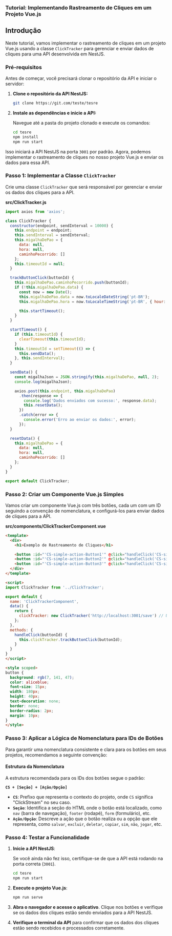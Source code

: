 ### Tutorial: Implementando Rastreamento de Cliques em um Projeto Vue.js

## Introdução

Neste tutorial, vamos implementar o rastreamento de cliques em um projeto Vue.js usando a classe `ClickTracker` para gerenciar e enviar dados de cliques para uma API desenvolvida em NestJS.

### Pré-requisitos

Antes de começar, você precisará clonar o repositório da API e iniciar o servidor:

1. **Clone o repositório da API NestJS:**

   ```bash
   git clone https://git.com/teste/tesre
   ```

2. **Instale as dependências e inicie a API:**

   Navegue até a pasta do projeto clonado e execute os comandos:

   ```bash
   cd tesre
   npm install
   npm run start
   ```

Isso iniciará a API NestJS na porta `3001` por padrão. Agora, podemos implementar o rastreamento de cliques no nosso projeto Vue.js e enviar os dados para essa API.

### Passo 1: Implementar a Classe `ClickTracker`

Crie uma classe `ClickTracker` que será responsável por gerenciar e enviar os dados dos cliques para a API.

**src/ClickTracker.js**

```javascript
import axios from 'axios';

class ClickTracker {
  constructor(endpoint, sendInterval = 10000) {
    this.endpoint = endpoint;
    this.sendInterval = sendInterval;
    this.migalhaDePao = {
      data: null,
      hora: null,
      caminhoPecorrido: []
    };
    this.timeoutId = null;
  }

  trackButtonClick(buttonId) {
    this.migalhaDePao.caminhoPecorrido.push(buttonId);
    if (!this.migalhaDePao.data) {
      const now = new Date();
      this.migalhaDePao.data = now.toLocaleDateString('pt-BR');
      this.migalhaDePao.hora = now.toLocaleTimeString('pt-BR', { hour: '2-digit', minute: '2-digit', second: '2-digit' });

      this.startTimeout();
    }
  }

  startTimeout() {
    if (this.timeoutId) {
      clearTimeout(this.timeoutId);
    }
    this.timeoutId = setTimeout(() => {
      this.sendData();
    }, this.sendInterval);
  }

  sendData() {
    const migalhaJson = JSON.stringify(this.migalhaDePao, null, 2);
    console.log(migalhaJson);

    axios.post(this.endpoint, this.migalhaDePao)
      .then(response => {
        console.log('Dados enviados com sucesso:', response.data);
        this.resetData();
      })
      .catch(error => {
        console.error('Erro ao enviar os dados:', error);
      });
  }

  resetData() {
    this.migalhaDePao = {
      data: null,
      hora: null,
      caminhoPecorrido: []
    };
  }
}

export default ClickTracker;
```

### Passo 2: Criar um Componente Vue.js Simples

Vamos criar um componente Vue.js com três botões, cada um com um ID seguindo a convenção de nomenclatura, e configurá-los para enviar dados de cliques para a API.

**src/components/ClickTrackerComponent.vue**

```html
<template>
  <div>
    <h1>Exemplo de Rastreamento de Cliques</h1>

    <button :id="'CS-simple-action-Button1'" @click="handleClick('CS-simple-action-Button1')">Botão 1</button>
    <button :id="'CS-simple-action-Button2'" @click="handleClick('CS-simple-action-Button2')">Botão 2</button>
    <button :id="'CS-simple-action-Button3'" @click="handleClick('CS-simple-action-Button3')">Botão 3</button>
  </div>
</template>

<script>
import ClickTracker from '../ClickTracker';

export default {
  name: 'ClickTrackerComponent',
  data() {
    return {
      clickTracker: new ClickTracker('http://localhost:3001/save') // URL da API NestJS
    };
  },
  methods: {
    handleClick(buttonId) {
      this.clickTracker.trackButtonClick(buttonId);
    }
  }
}
</script>

<style scoped>
button {
  background: rgb(7, 141, 47);
  color: aliceblue;
  font-size: 15px;
  width: 180px;
  height: 40px;
  text-decoration: none;
  border: none;
  border-radius: 2px;
  margin: 10px;
}
</style>
```

### Passo 3: Aplicar a Lógica de Nomenclatura para IDs de Botões

Para garantir uma nomenclatura consistente e clara para os botões em seus projetos, recomendamos a seguinte convenção:

#### Estrutura da Nomenclatura

A estrutura recomendada para os IDs dos botões segue o padrão:

**`CS + [Seção] + [Ação/Opção]`**

- **`CS`**: Prefixo que representa o contexto do projeto, onde `CS` significa "ClickStream" no seu caso.
- **`Seção`**: Identifica a seção do HTML onde o botão está localizado, como `nav` (barra de navegação), `footer` (rodapé), `form` (formulário), etc.
- **`Ação/Opção`**: Descreve a ação que o botão realiza ou a opção que ele representa, como `salvar`, `excluir`, `deletar`, `copiar`, `sim`, `não`, `jogar`, etc.

### Passo 4: Testar a Funcionalidade

1. **Inicie a API NestJS**:

   Se você ainda não fez isso, certifique-se de que a API está rodando na porta correta (`3001`).

   ```bash
   cd tesre
   npm run start
   ```

2. **Execute o projeto Vue.js**:

   ```bash
   npm run serve
   ```

3. **Abra o navegador e acesse o aplicativo**. Clique nos botões e verifique se os dados dos cliques estão sendo enviados para a API NestJS.

4. **Verifique o terminal da API** para confirmar que os dados dos cliques estão sendo recebidos e processados corretamente.
